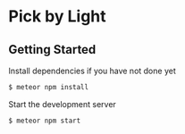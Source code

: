 # Pick by Light

## Getting Started

Install dependencies if you have not done yet

```bash
$ meteor npm install
```

Start the development server

```bash
$ meteor npm start
```

